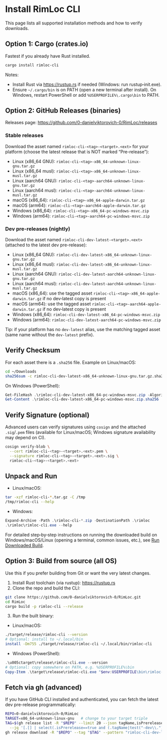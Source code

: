 # Install RimLoc CLI

This page lists all supported installation methods and how to verify downloads.

## Option 1: Cargo (crates.io)

Fastest if you already have Rust installed.

```bash
cargo install rimloc-cli
```

Notes:
- Install Rust via https://rustup.rs if needed (Windows: run rustup‑init.exe).
- Ensure `~/.cargo/bin` is on PATH (open a new terminal after install). On Windows, restart PowerShell or add `%USERPROFILE%\.cargo\bin` to PATH.

## Option 2: GitHub Releases (binaries)

Releases page: https://github.com/0-danielviktorovich-0/RimLoc/releases

### Stable releases

Download the asset named `rimloc-cli-<tag>-<target>.<ext>` for your platform (choose the latest release that is NOT marked “Pre-release”):
- Linux (x86_64 GNU): `rimloc-cli-<tag>-x86_64-unknown-linux-gnu.tar.gz`
- Linux (x86_64 musl): `rimloc-cli-<tag>-x86_64-unknown-linux-musl.tar.gz`
- Linux (aarch64 GNU): `rimloc-cli-<tag>-aarch64-unknown-linux-gnu.tar.gz`
- Linux (aarch64 musl): `rimloc-cli-<tag>-aarch64-unknown-linux-musl.tar.gz`
- macOS (x86_64): `rimloc-cli-<tag>-x86_64-apple-darwin.tar.gz`
- macOS (arm64): `rimloc-cli-<tag>-aarch64-apple-darwin.tar.gz`
- Windows (x86_64): `rimloc-cli-<tag>-x86_64-pc-windows-msvc.zip`
- Windows (arm64): `rimloc-cli-<tag>-aarch64-pc-windows-msvc.zip`

### Dev pre-releases (nightly)

Download the asset named `rimloc-cli-dev-latest-<target>.<ext>` (attached to the latest dev pre-release):
- Linux (x86_64 GNU): `rimloc-cli-dev-latest-x86_64-unknown-linux-gnu.tar.gz`
- Linux (x86_64 musl): `rimloc-cli-dev-latest-x86_64-unknown-linux-musl.tar.gz`
- Linux (aarch64 GNU): `rimloc-cli-dev-latest-aarch64-unknown-linux-gnu.tar.gz`
- Linux (aarch64 musl): `rimloc-cli-dev-latest-aarch64-unknown-linux-musl.tar.gz`
- macOS (x86_64): use the tagged asset `rimloc-cli-<tag>-x86_64-apple-darwin.tar.gz` if no dev‑latest copy is present
- macOS (arm64): use the tagged asset `rimloc-cli-<tag>-aarch64-apple-darwin.tar.gz` if no dev‑latest copy is present
- Windows (x86_64): `rimloc-cli-dev-latest-x86_64-pc-windows-msvc.zip`
- Windows (arm64): `rimloc-cli-dev-latest-aarch64-pc-windows-msvc.zip`

Tip: if your platform has no `dev-latest` alias, use the matching tagged asset (same name without the `dev-latest` prefix).

## Verify Checksum

For each asset there is a `.sha256` file. Example on Linux/macOS:

```bash
cd ~/Downloads
sha256sum -c rimloc-cli-dev-latest-x86_64-unknown-linux-gnu.tar.gz.sha256
```

On Windows (PowerShell):

```powershell
Get-FileHash .\rimloc-cli-dev-latest-x86_64-pc-windows-msvc.zip -Algorithm SHA256
Get-Content .\rimloc-cli-dev-latest-x86_64-pc-windows-msvc.zip.sha256
```

## Verify Signature (optional)

Advanced users can verify signatures using `cosign` and the attached `.sig`/`.pem` files (available for Linux/macOS; Windows signature availability may depend on CI).

```bash
cosign verify-blob \
  --cert rimloc-cli-<tag>-<target>.<ext>.pem \
  --signature rimloc-cli-<tag>-<target>.<ext>.sig \
  rimloc-cli-<tag>-<target>.<ext>
```

## Unpack and Run

- Linux/macOS:

```bash
tar -xzf rimloc-cli-*.tar.gz -C /tmp
/tmp/rimloc-cli --help
```

- Windows:

```powershell
Expand-Archive -Path .\rimloc-cli-*.zip -DestinationPath .\rimloc
.\rimloc\rimloc-cli.exe --help
```

For detailed step‑by‑step instructions on running the downloaded build on Windows/macOS/Linux (opening a terminal, common issues, etc.), see [Run Downloaded Build](install_run.md).

## Option 3: Build from source (all OS)

Use this if you prefer building from Git or want the very latest changes.

1) Install Rust toolchain (via rustup): https://rustup.rs
2) Clone the repo and build the CLI:

```bash
git clone https://github.com/0-danielviktorovich-0/RimLoc.git
cd RimLoc
cargo build -p rimloc-cli --release
```

3) Run the built binary:

- Linux/macOS:

```bash
./target/release/rimloc-cli --version
# Optional: install to ~/.local/bin
install -Dm755 ./target/release/rimloc-cli ~/.local/bin/rimloc-cli
```

- Windows (PowerShell):

```powershell
.\u005ctarget\release\rimloc-cli.exe --version
# Optional: copy somewhere on PATH, e.g. %USERPROFILE%\bin
Copy-Item .\target\release\rimloc-cli.exe "$env:USERPROFILE\bin\rimloc-cli.exe"
```

## Fetch via gh (advanced)

If you have GitHub CLI installed and authenticated, you can fetch the latest dev pre-release programmatically:

```bash
REPO=0-danielviktorovich-0/RimLoc
TARGET=x86_64-unknown-linux-gnu   # change to your target triple
TAG=$(gh release list -R "$REPO" --limit 20 --json tagName,isPrerelease,createdAt \
  --jq '[.[] | select(.isPrerelease==true and (.tagName|test("-dev\\.")))] | sort_by(.createdAt) | last.tagName')
gh release download -R "$REPO" --tag "$TAG" --pattern "rimloc-cli-dev-latest-$TARGET.*" -D .
```
